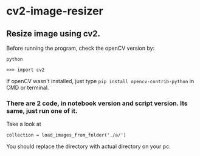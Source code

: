 # cv2-image-resizer
## Resize image using cv2.

Before running the program, check the openCV version by:

`python`

`>>> import cv2`

If openCV wasn't installed, just type `pip install opencv-contrib-python` in CMD or terminal.

### There are 2 code, in notebook version and script version. Its same, just run one of it. 

Take a look at

```
collection = load_images_from_folder('./a/') 
```
You should replace the directory with actual directory on your pc. 
